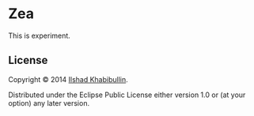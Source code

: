 # Zea

This is experiment.

## License

Copyright © 2014 [Ilshad Khabibullin](http://ilshad.com).

Distributed under the Eclipse Public License either version 1.0 or (at
your option) any later version.
